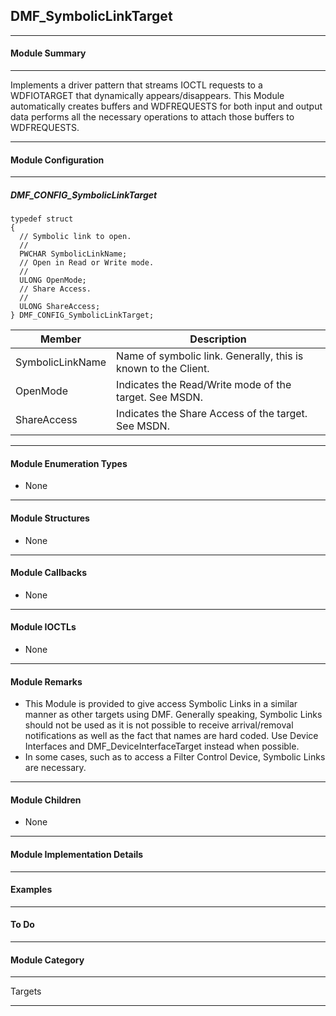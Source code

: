 ## DMF_SymbolicLinkTarget

-----------------------------------------------------------------------------------------------------------------------------------

#### Module Summary

-----------------------------------------------------------------------------------------------------------------------------------

Implements a driver pattern that streams IOCTL requests to a WDFIOTARGET that dynamically appears/disappears. This Module
automatically creates buffers and WDFREQUESTS for both input and output data performs all the necessary operations to attach
those buffers to WDFREQUESTS.

-----------------------------------------------------------------------------------------------------------------------------------

#### Module Configuration

-----------------------------------------------------------------------------------------------------------------------------------
##### DMF_CONFIG_SymbolicLinkTarget
````
typedef struct
{
  // Symbolic link to open.
  //
  PWCHAR SymbolicLinkName;
  // Open in Read or Write mode.
  //
  ULONG OpenMode;
  // Share Access.
  //
  ULONG ShareAccess;
} DMF_CONFIG_SymbolicLinkTarget;
````
Member | Description
----|----
SymbolicLinkName | Name of symbolic link. Generally, this is known to the Client.
OpenMode | Indicates the Read/Write mode of the target. See MSDN.
ShareAccess | Indicates the Share Access of the target. See MSDN.

-----------------------------------------------------------------------------------------------------------------------------------

#### Module Enumeration Types

* None

-----------------------------------------------------------------------------------------------------------------------------------

#### Module Structures

* None

-----------------------------------------------------------------------------------------------------------------------------------

#### Module Callbacks

* None

-----------------------------------------------------------------------------------------------------------------------------------

#### Module IOCTLs

* None

-----------------------------------------------------------------------------------------------------------------------------------

#### Module Remarks

* This Module is provided to give access Symbolic Links in a similar manner as other targets using DMF. Generally speaking, Symbolic Links should not be used as it is not possible to receive arrival/removal notifications as well as the fact that names are hard coded. Use Device Interfaces and DMF_DeviceInterfaceTarget instead when possible.
* In some cases, such as to access a Filter Control Device, Symbolic Links are necessary.

-----------------------------------------------------------------------------------------------------------------------------------

#### Module Children

* None

-----------------------------------------------------------------------------------------------------------------------------------

#### Module Implementation Details

-----------------------------------------------------------------------------------------------------------------------------------

#### Examples

-----------------------------------------------------------------------------------------------------------------------------------

#### To Do

-----------------------------------------------------------------------------------------------------------------------------------
#### Module Category

-----------------------------------------------------------------------------------------------------------------------------------

Targets

-----------------------------------------------------------------------------------------------------------------------------------

